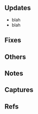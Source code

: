 ## Updates <!-- 추가 되거나 바뀐 내용 -->

- blah
- blah

## Fixes <!-- 고쳐진 오류들 -->

## Others <!-- 기타 변경점들 (기능에 직접적인 연관이 없는 chore, style 등) -->

## Notes <!-- 리뷰어에게 알려줄 내용이나 PR에 히스토리로 남기고 싶은 내용들 -->

## Captures <!-- 캡쳐된 스크린샷이나 영상들 -->

## Refs <!-- 연관된 이슈나 PR 주소들 -->
